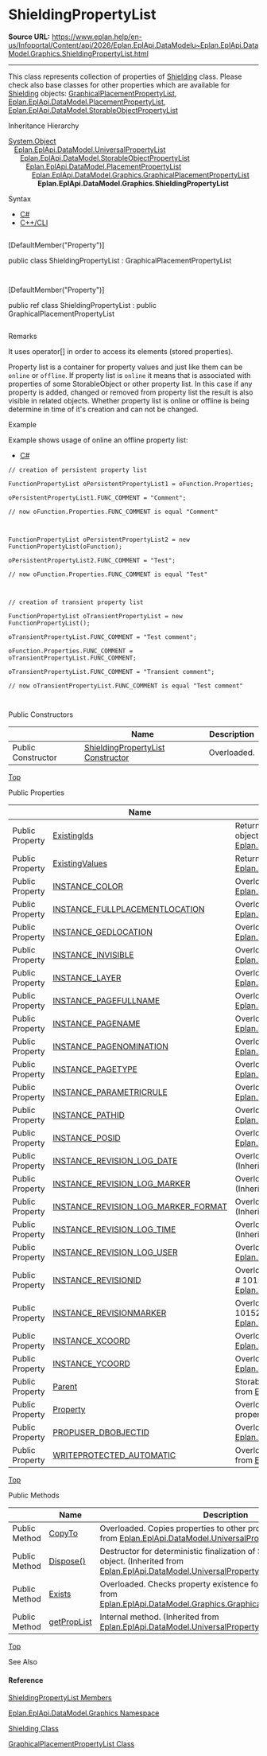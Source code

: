 # ShieldingPropertyList

**Source URL:** https://www.eplan.help/en-us/Infoportal/Content/api/2026/Eplan.EplApi.DataModelu~Eplan.EplApi.DataModel.Graphics.ShieldingPropertyList.html

---

This class represents collection of properties of [Shielding](Eplan.EplApi.DataModelu~Eplan.EplApi.DataModel.Graphics.Shielding.html) class. Please check also base classes for other properties which are available for [Shielding](Eplan.EplApi.DataModelu~Eplan.EplApi.DataModel.Graphics.Shielding.html) objects: [GraphicalPlacementPropertyList](Eplan.EplApi.DataModelu~Eplan.EplApi.DataModel.Graphics.GraphicalPlacementPropertyList.html), [Eplan.EplApi.DataModel.PlacementPropertyList](Eplan.EplApi.DataModelu~Eplan.EplApi.DataModel.PlacementPropertyList.html), [Eplan.EplApi.DataModel.StorableObjectPropertyList](Eplan.EplApi.DataModelu~Eplan.EplApi.DataModel.StorableObjectPropertyList.html)

Inheritance Hierarchy

[System.Object](#)  
   [Eplan.EplApi.DataModel.UniversalPropertyList](Eplan.EplApi.DataModelu~Eplan.EplApi.DataModel.UniversalPropertyList.html)  
      [Eplan.EplApi.DataModel.StorableObjectPropertyList](Eplan.EplApi.DataModelu~Eplan.EplApi.DataModel.StorableObjectPropertyList.html)  
         [Eplan.EplApi.DataModel.PlacementPropertyList](Eplan.EplApi.DataModelu~Eplan.EplApi.DataModel.PlacementPropertyList.html)  
            [Eplan.EplApi.DataModel.Graphics.GraphicalPlacementPropertyList](Eplan.EplApi.DataModelu~Eplan.EplApi.DataModel.Graphics.GraphicalPlacementPropertyList.html)  
               **Eplan.EplApi.DataModel.Graphics.ShieldingPropertyList**

Syntax

- [C#](#i-syntax-CS)
- [C++/CLI](#i-syntax-CPP2005)

```
```
[DefaultMember("Property")]
public class ShieldingPropertyList : GraphicalPlacementPropertyList
```
```

```
```
[DefaultMember("Property")]
public ref class ShieldingPropertyList : public GraphicalPlacementPropertyList
```
```

Remarks

It uses operator[] in order to access its elements (stored properties).

Property list is a container for property values and just like them can be `online` or `offline`. If property list is `online` it means that is associated with properties of some StorableObject or other property list. In this case if any property is added, changed or removed from property list the result is also visible in related objects. Whether property list is online or offline is being determine in time of it's creation and can not be changed.

Example

Example shows usage of online an offline property list:

- [C#](#i-tab-content-c950f8e1-fb9d-4475-8998-06e68597123b)

```
// creation of persistent property list
FunctionPropertyList oPersistentPropertyList1 = oFunction.Properties;
oPersistentPropertyList1.FUNC_COMMENT = "Comment";
// now oFunction.Properties.FUNC_COMMENT is equal "Comment"

FunctionPropertyList oPersistentPropertyList2 = new FunctionPropertyList(oFunction);
oPersistentPropertyList2.FUNC_COMMENT = "Test";
// now oFunction.Properties.FUNC_COMMENT is equal "Test"

// creation of transient property list
FunctionPropertyList oTransientPropertyList = new FunctionPropertyList();
oTransientPropertyList.FUNC_COMMENT = "Test comment";
oFunction.Properties.FUNC_COMMENT = oTransientPropertyList.FUNC_COMMENT;
oTransientPropertyList.FUNC_COMMENT = "Transient comment";
// now oTransientPropertyList.FUNC_COMMENT is equal "Test comment"

```

Public Constructors

|  | Name | Description |
| --- | --- | --- |
| Public Constructor | [ShieldingPropertyList Constructor](Eplan.EplApi.DataModelu~Eplan.EplApi.DataModel.Graphics.ShieldingPropertyList~_ctor.html) | Overloaded. |

[Top](#top)



Public Properties

|  | Name | Description |
| --- | --- | --- |
| Public Property | [ExistingIds](Eplan.EplApi.DataModelu~Eplan.EplApi.DataModel.UniversalPropertyList~ExistingIds.html) | Returns array of property ids. Returns array of AnyPropertyId objects. (Inherited from [Eplan.EplApi.DataModel.UniversalPropertyList](Eplan.EplApi.DataModelu~Eplan.EplApi.DataModel.UniversalPropertyList.html)) |
| Public Property | [ExistingValues](Eplan.EplApi.DataModelu~Eplan.EplApi.DataModel.UniversalPropertyList~ExistingValues.html) | Returns array of PropertyValue objects. (Inherited from [Eplan.EplApi.DataModel.UniversalPropertyList](Eplan.EplApi.DataModelu~Eplan.EplApi.DataModel.UniversalPropertyList.html)) |
| Public Property | [INSTANCE\_COLOR](Eplan.EplApi.DataModelu~Eplan.EplApi.DataModel.Graphics.GraphicalPlacementPropertyList~INSTANCE_COLOR().html) | Overloaded. Color # 19010. (Inherited from [Eplan.EplApi.DataModel.Graphics.GraphicalPlacementPropertyList](Eplan.EplApi.DataModelu~Eplan.EplApi.DataModel.Graphics.GraphicalPlacementPropertyList.html)) |
| Public Property | [INSTANCE\_FULLPLACEMENTLOCATION](topic709.html) | Overloaded. Placement # 19007. (Inherited from [Eplan.EplApi.DataModel.Graphics.GraphicalPlacementPropertyList](Eplan.EplApi.DataModelu~Eplan.EplApi.DataModel.Graphics.GraphicalPlacementPropertyList.html)) |
| Public Property | [INSTANCE\_GEDLOCATION](Eplan.EplApi.DataModelu~Eplan.EplApi.DataModel.Graphics.GraphicalPlacementPropertyList~INSTANCE_GEDLOCATION().html) | Overloaded. Graphical placement # 19103. (Inherited from [Eplan.EplApi.DataModel.Graphics.GraphicalPlacementPropertyList](Eplan.EplApi.DataModelu~Eplan.EplApi.DataModel.Graphics.GraphicalPlacementPropertyList.html)) |
| Public Property | [INSTANCE\_INVISIBLE](Eplan.EplApi.DataModelu~Eplan.EplApi.DataModel.Graphics.GraphicalPlacementPropertyList~INSTANCE_INVISIBLE().html) | Overloaded. Invisible # 19101. (Inherited from [Eplan.EplApi.DataModel.Graphics.GraphicalPlacementPropertyList](Eplan.EplApi.DataModelu~Eplan.EplApi.DataModel.Graphics.GraphicalPlacementPropertyList.html)) |
| Public Property | [INSTANCE\_LAYER](Eplan.EplApi.DataModelu~Eplan.EplApi.DataModel.Graphics.GraphicalPlacementPropertyList~INSTANCE_LAYER().html) | Overloaded. Layer # 19019. (Inherited from [Eplan.EplApi.DataModel.Graphics.GraphicalPlacementPropertyList](Eplan.EplApi.DataModelu~Eplan.EplApi.DataModel.Graphics.GraphicalPlacementPropertyList.html)) |
| Public Property | [INSTANCE\_PAGEFULLNAME](Eplan.EplApi.DataModelu~Eplan.EplApi.DataModel.Graphics.GraphicalPlacementPropertyList~INSTANCE_PAGEFULLNAME().html) | Overloaded. Page name (full) # 19023. (Inherited from [Eplan.EplApi.DataModel.Graphics.GraphicalPlacementPropertyList](Eplan.EplApi.DataModelu~Eplan.EplApi.DataModel.Graphics.GraphicalPlacementPropertyList.html)) |
| Public Property | [INSTANCE\_PAGENAME](Eplan.EplApi.DataModelu~Eplan.EplApi.DataModel.Graphics.GraphicalPlacementPropertyList~INSTANCE_PAGENAME().html) | Overloaded. Page name # 19022. (Inherited from [Eplan.EplApi.DataModel.Graphics.GraphicalPlacementPropertyList](Eplan.EplApi.DataModelu~Eplan.EplApi.DataModel.Graphics.GraphicalPlacementPropertyList.html)) |
| Public Property | [INSTANCE\_PAGENOMINATION](Eplan.EplApi.DataModelu~Eplan.EplApi.DataModel.Graphics.GraphicalPlacementPropertyList~INSTANCE_PAGENOMINATION().html) | Overloaded. Page description # 19024. (Inherited from [Eplan.EplApi.DataModel.Graphics.GraphicalPlacementPropertyList](Eplan.EplApi.DataModelu~Eplan.EplApi.DataModel.Graphics.GraphicalPlacementPropertyList.html)) |
| Public Property | [INSTANCE\_PAGETYPE](Eplan.EplApi.DataModelu~Eplan.EplApi.DataModel.Graphics.GraphicalPlacementPropertyList~INSTANCE_PAGETYPE().html) | Overloaded. Page type # 19020. (Inherited from [Eplan.EplApi.DataModel.Graphics.GraphicalPlacementPropertyList](Eplan.EplApi.DataModelu~Eplan.EplApi.DataModel.Graphics.GraphicalPlacementPropertyList.html)) |
| Public Property | [INSTANCE\_PARAMETRICRULE](Eplan.EplApi.DataModelu~Eplan.EplApi.DataModel.Graphics.GraphicalPlacementPropertyList~INSTANCE_PARAMETRICRULE().html) | Overloaded. Parametric rules # 19100. (Inherited from [Eplan.EplApi.DataModel.Graphics.GraphicalPlacementPropertyList](Eplan.EplApi.DataModelu~Eplan.EplApi.DataModel.Graphics.GraphicalPlacementPropertyList.html)) |
| Public Property | [INSTANCE\_PATHID](Eplan.EplApi.DataModelu~Eplan.EplApi.DataModel.Graphics.GraphicalPlacementPropertyList~INSTANCE_PATHID().html) | Overloaded. Column number # 19005. (Inherited from [Eplan.EplApi.DataModel.Graphics.GraphicalPlacementPropertyList](Eplan.EplApi.DataModelu~Eplan.EplApi.DataModel.Graphics.GraphicalPlacementPropertyList.html)) |
| Public Property | [INSTANCE\_POSID](Eplan.EplApi.DataModelu~Eplan.EplApi.DataModel.Graphics.GraphicalPlacementPropertyList~INSTANCE_POSID().html) | Overloaded. Row number # 19006. (Inherited from [Eplan.EplApi.DataModel.Graphics.GraphicalPlacementPropertyList](Eplan.EplApi.DataModelu~Eplan.EplApi.DataModel.Graphics.GraphicalPlacementPropertyList.html)) |
| Public Property | [INSTANCE\_REVISION\_LOG\_DATE](Eplan.EplApi.DataModelu~Eplan.EplApi.DataModel.PlacementPropertyList~INSTANCE_REVISION_LOG_DATE().html) | Overloaded. Modification date (change tracking) # 19032. (Inherited from [Eplan.EplApi.DataModel.PlacementPropertyList](Eplan.EplApi.DataModelu~Eplan.EplApi.DataModel.PlacementPropertyList.html)) |
| Public Property | [INSTANCE\_REVISION\_LOG\_MARKER](Eplan.EplApi.DataModelu~Eplan.EplApi.DataModel.PlacementPropertyList~INSTANCE_REVISION_LOG_MARKER().html) | Overloaded. Revision marker (change tracking) # 19030. (Inherited from [Eplan.EplApi.DataModel.PlacementPropertyList](Eplan.EplApi.DataModelu~Eplan.EplApi.DataModel.PlacementPropertyList.html)) |
| Public Property | [INSTANCE\_REVISION\_LOG\_MARKER\_FORMAT](Eplan.EplApi.DataModelu~Eplan.EplApi.DataModel.PlacementPropertyList~INSTANCE_REVISION_LOG_MARKER_FORMAT().html) | Overloaded. Revision marker format (change tracking) # 19031. (Inherited from [Eplan.EplApi.DataModel.PlacementPropertyList](Eplan.EplApi.DataModelu~Eplan.EplApi.DataModel.PlacementPropertyList.html)) |
| Public Property | [INSTANCE\_REVISION\_LOG\_TIME](Eplan.EplApi.DataModelu~Eplan.EplApi.DataModel.PlacementPropertyList~INSTANCE_REVISION_LOG_TIME().html) | Overloaded. Modification time (change tracking) # 19034. (Inherited from [Eplan.EplApi.DataModel.PlacementPropertyList](Eplan.EplApi.DataModelu~Eplan.EplApi.DataModel.PlacementPropertyList.html)) |
| Public Property | [INSTANCE\_REVISION\_LOG\_USER](Eplan.EplApi.DataModelu~Eplan.EplApi.DataModel.PlacementPropertyList~INSTANCE_REVISION_LOG_USER().html) | Overloaded. Creator (change tracking) # 19033. (Inherited from [Eplan.EplApi.DataModel.PlacementPropertyList](Eplan.EplApi.DataModelu~Eplan.EplApi.DataModel.PlacementPropertyList.html)) |
| Public Property | [INSTANCE\_REVISIONID](Eplan.EplApi.DataModelu~Eplan.EplApi.DataModel.PlacementPropertyList~INSTANCE_REVISIONID().html) | Overloaded. Revision change marker (from property comparison) # 10153. (Inherited from [Eplan.EplApi.DataModel.PlacementPropertyList](Eplan.EplApi.DataModelu~Eplan.EplApi.DataModel.PlacementPropertyList.html)) |
| Public Property | [INSTANCE\_REVISIONMARKER](Eplan.EplApi.DataModelu~Eplan.EplApi.DataModel.PlacementPropertyList~INSTANCE_REVISIONMARKER().html) | Overloaded. Revision marker (from property comparison) # 10152. (Inherited from [Eplan.EplApi.DataModel.PlacementPropertyList](Eplan.EplApi.DataModelu~Eplan.EplApi.DataModel.PlacementPropertyList.html)) |
| Public Property | [INSTANCE\_XCOORD](Eplan.EplApi.DataModelu~Eplan.EplApi.DataModel.Graphics.GraphicalPlacementPropertyList~INSTANCE_XCOORD().html) | Overloaded. X coordinate # 19002. (Inherited from [Eplan.EplApi.DataModel.Graphics.GraphicalPlacementPropertyList](Eplan.EplApi.DataModelu~Eplan.EplApi.DataModel.Graphics.GraphicalPlacementPropertyList.html)) |
| Public Property | [INSTANCE\_YCOORD](Eplan.EplApi.DataModelu~Eplan.EplApi.DataModel.Graphics.GraphicalPlacementPropertyList~INSTANCE_YCOORD().html) | Overloaded. Y coordinate # 19003. (Inherited from [Eplan.EplApi.DataModel.Graphics.GraphicalPlacementPropertyList](Eplan.EplApi.DataModelu~Eplan.EplApi.DataModel.Graphics.GraphicalPlacementPropertyList.html)) |
| Public Property | [Parent](Eplan.EplApi.DataModelu~Eplan.EplApi.DataModel.UniversalPropertyList~Parent.html) | StorableObject to which this property list is connected. (Inherited from [Eplan.EplApi.DataModel.UniversalPropertyList](Eplan.EplApi.DataModelu~Eplan.EplApi.DataModel.UniversalPropertyList.html)) |
| Public Property | [Property](Eplan.EplApi.DataModelu~Eplan.EplApi.DataModel.Graphics.ShieldingPropertyList~Property.html) | Overloaded. Method used by operator[] in order to access indexed properties by AnyPropertyId. |
| Public Property | [PROPUSER\_DBOBJECTID](Eplan.EplApi.DataModelu~Eplan.EplApi.DataModel.StorableObjectPropertyList~PROPUSER_DBOBJECTID().html) | Overloaded. Object identification # 2000. (Inherited from [Eplan.EplApi.DataModel.StorableObjectPropertyList](Eplan.EplApi.DataModelu~Eplan.EplApi.DataModel.StorableObjectPropertyList.html)) |
| Public Property | [WRITEPROTECTED\_AUTOMATIC](Eplan.EplApi.DataModelu~Eplan.EplApi.DataModel.PlacementPropertyList~WRITEPROTECTED_AUTOMATIC().html) | Overloaded. Change protection (hierarchical) # 3015. (Inherited from [Eplan.EplApi.DataModel.PlacementPropertyList](Eplan.EplApi.DataModelu~Eplan.EplApi.DataModel.PlacementPropertyList.html)) |

[Top](#top)

Public Methods

|  | Name | Description |
| --- | --- | --- |
| Public Method | [CopyTo](Eplan.EplApi.DataModelu~Eplan.EplApi.DataModel.UniversalPropertyList~CopyTo.html) | Overloaded. Copies properties to other property list. (Inherited from [Eplan.EplApi.DataModel.UniversalPropertyList](Eplan.EplApi.DataModelu~Eplan.EplApi.DataModel.UniversalPropertyList.html)) |
| Public Method | [Dispose()](Eplan.EplApi.DataModelu~Eplan.EplApi.DataModel.UniversalPropertyList~Dispose().html) | Destructor for deterministic finalization of ShieldingPropertyList object. (Inherited from [Eplan.EplApi.DataModel.UniversalPropertyList](Eplan.EplApi.DataModelu~Eplan.EplApi.DataModel.UniversalPropertyList.html)) |
| Public Method | [Exists](Eplan.EplApi.DataModelu~Eplan.EplApi.DataModel.Graphics.GraphicalPlacementPropertyList~Exists.html) | Overloaded. Checks property existence for used obiect. (Inherited from [Eplan.EplApi.DataModel.Graphics.GraphicalPlacementPropertyList](Eplan.EplApi.DataModelu~Eplan.EplApi.DataModel.Graphics.GraphicalPlacementPropertyList.html)) |
| Public Method | [getPropList](Eplan.EplApi.DataModelu~Eplan.EplApi.DataModel.UniversalPropertyList~getPropList.html) | Internal method. (Inherited from [Eplan.EplApi.DataModel.UniversalPropertyList](Eplan.EplApi.DataModelu~Eplan.EplApi.DataModel.UniversalPropertyList.html)) |

[Top](#top)




See Also

#### Reference

[ShieldingPropertyList Members](Eplan.EplApi.DataModelu~Eplan.EplApi.DataModel.Graphics.ShieldingPropertyList_members.html)
  
[Eplan.EplApi.DataModel.Graphics Namespace](Eplan.EplApi.DataModelu~Eplan.EplApi.DataModel.Graphics_namespace.html)
  
[Shielding Class](Eplan.EplApi.DataModelu~Eplan.EplApi.DataModel.Graphics.Shielding.html)
  
[GraphicalPlacementPropertyList Class](Eplan.EplApi.DataModelu~Eplan.EplApi.DataModel.Graphics.GraphicalPlacementPropertyList.html)
